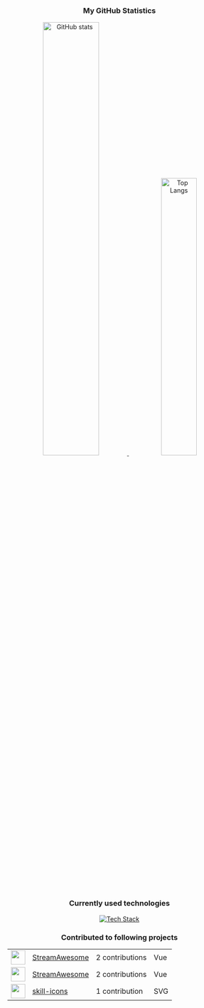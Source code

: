 <div align="center">
  <h3>My GitHub Statistics</h3>
  <p align="center">
    <a href="https://github.com/tim0-12432">
      <img width="50%" alt="GitHub stats" src="https://github-readme-stats.vercel.app/api?username=tim0-12432&show_icons=true&include_all_commits=true&text_bold=false&ring_color=f5dd42&count_private=true&title_color=cdd9e5&rank_icon=github&text_color=cdd9e5&icon_color=768390&bg_color=22272E&hide_border=true&hide_title=true"/>
    </a>
    &nbsp;&nbsp;
    <a href="https://github.com/tim0-12432?tab=repositories">
      <img width="40%" alt="Top Langs" src="https://github-readme-stats.vercel.app/api/top-langs/?username=tim0-12432&layout=compact&langs_count=8&title_color=cdd9e5&text_color=cdd9e5&icon_color=768390&bg_color=22272E&hide_border=true&hide_title=true"/>
    </a>
  </p>

  <h3>Currently used technologies</h3>
  <a href="https://github.com/tim0-12432?tab=repositories">
    <img src="https://go-skill-icons.vercel.app/api/icons?i=ts,react,sass,git,python,flask,docker,java,cs,jupyter&perline=5&theme=dark" alt="Tech Stack" />
  </a>

<!-- START_CONTRIBUTIONS -->
<h3>Contributed to following projects</h3>
<table>
<tr><td><a href='https://github.com/sebinside' target='_blank'><img src='https://avatars.githubusercontent.com/u/7331248?u=e181c004f8e9d6b199d9498ca27989bf29429ae3&v=4' height='32' width='32' /></a></td><td><a href='https://github.com/sebinside/StreamAwesome' target='_blank'>StreamAwesome</a></td><td>2 contributions</td><td>Vue</td></tr>
<tr><td><a href='https://github.com/sebinside' target='_blank'><img src='https://avatars.githubusercontent.com/u/7331248?u=e181c004f8e9d6b199d9498ca27989bf29429ae3&v=4' height='32' width='32' /></a></td><td><a href='https://github.com/sebinside/StreamAwesome' target='_blank'>StreamAwesome</a></td><td>2 contributions</td><td>Vue</td></tr>
<tr><td><a href='https://github.com/tandpfun' target='_blank'><img src='https://avatars.githubusercontent.com/u/28990589?u=ca0483235c2e9cacaa2f98234a1875e51152c3cd&v=4' height='32' width='32' /></a></td><td><a href='https://github.com/tandpfun/skill-icons' target='_blank'>skill-icons</a></td><td>1 contribution</td><td>SVG</td></tr>
</table>
<!-- END_CONTRIBUTIONS -->

<br/>
<br/>
<br/>
<br/>

<!-- START_AOC_BADGE -->
<!-- END_AOC_BADGE -->
</div>

